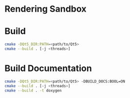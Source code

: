 # Rendering Sandbox

# Build

```bash
cmake -DQt5_DIR:PATH=<path/to/Qt5>
cmake --build . [-j <threads>]
```

# Build Documentation

```bash
cmake -DQt5_DIR:PATH=<path/to/Qt5> -DBUILD_DOCS:BOOL=ON
cmake --build . [-j <threads>]
cmake --build . -t doxygen
```
